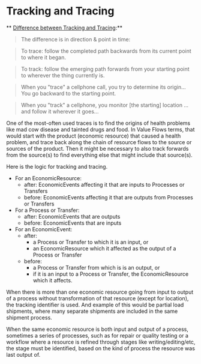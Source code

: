 # Tracking and Tracing

** [Difference between Tracking and Tracing](http://ell.stackexchange.com/questions/34391/difference-between-track-and-trace):**

> The difference is in direction & point in time:

> To trace: follow the completed path backwards from its current point to where it began.

> To track: follow the emerging path forwards from your starting point to wherever the thing currently is.

> When you "trace" a cellphone call, you try to determine its origin... You go backward to the starting point.

> When you "track" a cellphone, you monitor [the starting] location ... and follow it wherever it goes...

One of the most-often used traces is to find the origins of health problems like mad cow disease and tainted drugs and food. In Value Flows terms, that would start with the product (economic resource) that caused a health problem, and trace back along the chain of resource flows to the source or sources of the product.  Then it might be necessary to also track forwards from the source(s) to find everything else that might include that source(s).

Here is the logic for tracking and tracing.

* For an EconomicResource:
    * after: EconomicEvents affecting it that are inputs to Processes or Transfers
    * before: EconomicEvents affecting it that are outputs from Processes or Transfers
* For a Process or Transfer:
    * after: EconomicEvents that are outputs
    * before: EconomicEvents that are inputs
* For an EconomicEvent:
    * after: 
        * a Process or Transfer to which it is an input, or
        * an EconomicResource which it affected as the output of a Process or Transfer
    * before:
        * a Process or Transfer from which is is an output, or
        * if it is an input to a Process or Transfer, the EconomicResource which it affects.

When there is more than one economic resource going from input to output of a process without transformation of that resource (except for location), the tracking identifier is used.  And example of this would be partial load shipments, where many separate shipments are included in the same shipment process.

When the same economic resource is both input and output of a process, sometimes a series of processes, such as for repair or quality testing or a workflow where a resource is refined through stages like writing/editing/etc, the stage must be identified, based on the kind of process the resource was last output of.
